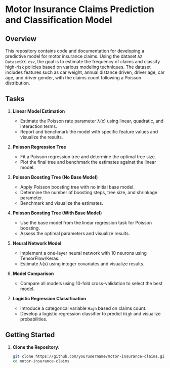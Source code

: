 # Motor Insurance Claims Prediction and Classification Model

## Overview
This repository contains code and documentation for developing a predictive model for motor insurance claims. Using the dataset `A2 DatasetXX.csv`, the goal is to estimate the frequency of claims and classify high-risk policies based on various modeling techniques. The dataset includes features such as car weight, annual distance driven, driver age, car age, and driver gender, with the claims count following a Poisson distribution.

## Tasks
1. **Linear Model Estimation**
   - Estimate the Poisson rate parameter λ(x) using linear, quadratic, and interaction terms.
   - Report and benchmark the model with specific feature values and visualize the results.

2. **Poisson Regression Tree**
   - Fit a Poisson regression tree and determine the optimal tree size.
   - Plot the final tree and benchmark the estimates against the linear model.

3. **Poisson Boosting Tree (No Base Model)**
   - Apply Poisson boosting tree with no initial base model.
   - Determine the number of boosting steps, tree size, and shrinkage parameter.
   - Benchmark and visualize the estimates.

4. **Poisson Boosting Tree (With Base Model)**
   - Use the base model from the linear regression task for Poisson boosting.
   - Assess the optimal parameters and visualize results.

5. **Neural Network Model**
   - Implement a one-layer neural network with 10 neurons using TensorFlow/Keras.
   - Estimate λ(x) using integer covariates and visualize results.

6. **Model Comparison**
   - Compare all models using 10-fold cross-validation to select the best model.

7. **Logistic Regression Classification**
   - Introduce a categorical variable `High` based on claims count.
   - Develop a logistic regression classifier to predict `High` and visualize probabilities.

## Getting Started
1. **Clone the Repository:**
   ```bash
   git clone https://github.com/yourusername/motor-insurance-claims.git
   cd motor-insurance-claims
